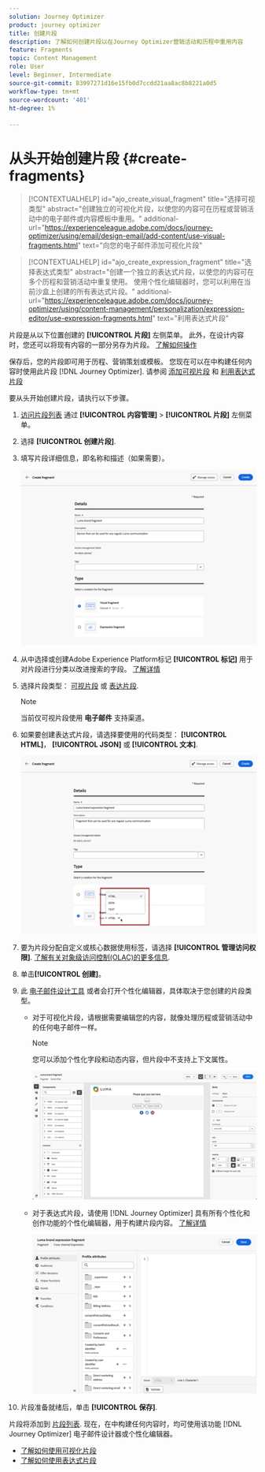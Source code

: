 ```yaml
---
solution: Journey Optimizer
product: journey optimizer
title: 创建片段
description: 了解如何创建片段以在Journey Optimizer营销活动和历程中重用内容
feature: Fragments
topic: Content Management
role: User
level: Beginner, Intermediate
source-git-commit: 83997271d16e15fb0d7ccdd21aa8ac8b8221a0d5
workflow-type: tm+mt
source-wordcount: '401'
ht-degree: 1%

---
```



# 从头开始创建片段 {#create-fragments}

>[!CONTEXTUALHELP]
>id="ajo_create_visual_fragment"
>title="选择可视类型"
>abstract="创建独立的可视化片段，以使您的内容可在历程或营销活动中的电子邮件或内容模板中重用。"
>additional-url="https://experienceleague.adobe.com/docs/journey-optimizer/using/email/design-email/add-content/use-visual-fragments.html" text="向您的电子邮件添加可视化片段"

>[!CONTEXTUALHELP]
>id="ajo_create_expression_fragment"
>title="选择表达式类型"
>abstract="创建一个独立的表达式片段，以使您的内容可在多个历程和营销活动中重复使用。 使用个性化编辑器时，您可以利用在当前沙盒上创建的所有表达式片段。"
>additional-url="https://experienceleague.adobe.com/docs/journey-optimizer/using/content-management/personalization/expression-editor/use-expression-fragments.html" text="利用表达式片段"

片段是从以下位置创建的 **[!UICONTROL 片段]** 左侧菜单。 此外，在设计内容时，您还可以将现有内容的一部分另存为片段。 [了解如何操作](#save-as-fragment)

保存后，您的片段即可用于历程、营销策划或模板。 您现在可以在中构建任何内容时使用此片段 [!DNL Journey Optimizer]. 请参阅 [添加可视片段](../email/use-visual-fragments.md) 和 [利用表达式片段](../personalization/use-expression-fragments.md)

要从头开始创建片段，请执行以下步骤。

1. [访问片段列表](#access-manage-fragments) 通过 **[!UICONTROL 内容管理]** > **[!UICONTROL 片段]** 左侧菜单。

1. 选择 **[!UICONTROL 创建片段]**.

1. 填写片段详细信息，即名称和描述（如果需要）。

   ![](assets/fragment-details.png)

1. 从中选择或创建Adobe Experience Platform标记 **[!UICONTROL 标记]** 用于对片段进行分类以改进搜索的字段。 [了解详情](../start/search-filter-categorize.md#tags)

1. 选择片段类型： [可视片段](#create-visual-fragment) 或 [表达片段](#create-expression-fragment).

   >[!NOTE]
   >
   >当前仅可视片段使用 **电子邮件** 支持渠道。

1. 如果要创建表达式片段，请选择要使用的代码类型： **[!UICONTROL HTML]**， **[!UICONTROL JSON]** 或 **[!UICONTROL 文本]**.

   ![](assets/fragment-expression-type.png)

1. 要为片段分配自定义或核心数据使用标签，请选择 **[!UICONTROL 管理访问权限]**. [了解有关对象级访问控制(OLAC)的更多信息](../administration/object-based-access.md).

1. 单击&#x200B;**[!UICONTROL 创建]**。

1. 此 [电子邮件设计工具](../email/get-started-email-design.md) 或者会打开个性化编辑器，具体取决于您创建的片段类型。

   * 对于可视化片段，请根据需要编辑您的内容，就像处理历程或营销活动中的任何电子邮件一样。

     >[!NOTE]
     >
     >您可以添加个性化字段和动态内容，但片段中不支持上下文属性。

     ![](assets/fragment-designer.png)

   * 对于表达式片段，请使用 [!DNL Journey Optimizer] 具有所有个性化和创作功能的个性化编辑器，用于构建片段内容。 [了解详情](../personalization/personalization-build-expressions.md)

     ![](assets/fragment-expression-editor.png)

1. 片段准备就绪后，单击 **[!UICONTROL 保存]**.

片段将添加到 [片段列表](#access-manage-fragments). 现在，在中构建任何内容时，均可使用该功能 [!DNL Journey Optimizer] 电子邮件设计器或个性化编辑器。

* [了解如何使用可视化片段](../email/use-visual-fragments.md)
* [了解如何使用表达式片段](../personalization/use-expression-fragments.md)
